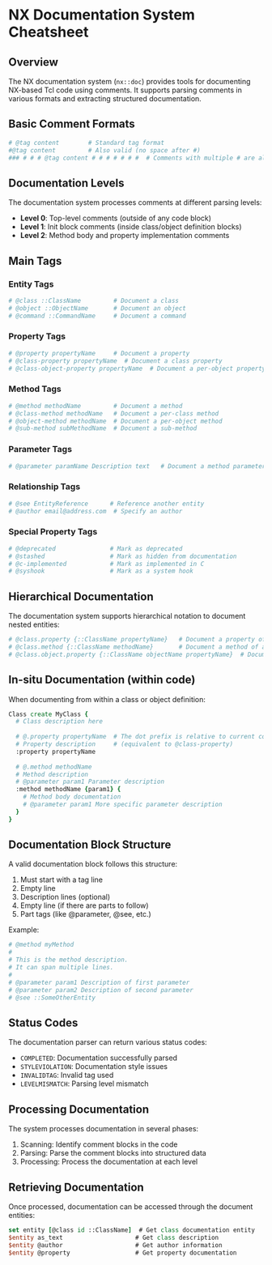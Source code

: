 # NX Documentation System Cheatsheet

## Overview

The NX documentation system (`nx::doc`) provides tools for documenting NX-based Tcl code using comments. It supports parsing comments in various formats and extracting structured documentation.

## Basic Comment Formats

```tcl
# @tag content        # Standard tag format
#@tag content         # Also valid (no space after #)
### # # # @tag content # # # # # # #  # Comments with multiple # are also recognized
```

## Documentation Levels

The documentation system processes comments at different parsing levels:
- **Level 0**: Top-level comments (outside of any code block)
- **Level 1**: Init block comments (inside class/object definition blocks)
- **Level 2**: Method body and property implementation comments

## Main Tags

### Entity Tags

```tcl
# @class ::ClassName         # Document a class
# @object ::ObjectName       # Document an object
# @command ::CommandName     # Document a command
```

### Property Tags

```tcl
# @property propertyName     # Document a property
# @class-property propertyName  # Document a class property 
# @class-object-property propertyName  # Document a per-object property
```

### Method Tags

```tcl
# @method methodName         # Document a method
# @class-method methodName   # Document a per-class method
# @object-method methodName  # Document a per-object method
# @sub-method subMethodName  # Document a sub-method
```

### Parameter Tags

```tcl
# @parameter paramName Description text   # Document a method parameter
```

### Relationship Tags

```tcl
# @see EntityReference      # Reference another entity
# @author email@address.com  # Specify an author
```

### Special Property Tags

```tcl
# @deprecated               # Mark as deprecated
# @stashed                  # Mark as hidden from documentation
# @c-implemented            # Mark as implemented in C
# @syshook                  # Mark as a system hook
```

## Hierarchical Documentation

The documentation system supports hierarchical notation to document nested entities:

```tcl
# @class.property {::ClassName propertyName}   # Document a property of a class
# @class.method {::ClassName methodName}       # Document a method of a class
# @class.object.property {::ClassName objectName propertyName}  # Document a property of an object owned by a class
```

## In-situ Documentation (within code)

When documenting from within a class or object definition:

```tcl
Class create MyClass {
  # Class description here
  
  # @.property propertyName  # The dot prefix is relative to current context
  # Property description     # (equivalent to @class-property)
  :property propertyName
  
  # @.method methodName
  # Method description
  # @parameter param1 Parameter description
  :method methodName {param1} {
    # Method body documentation
    # @parameter param1 More specific parameter description
  }
}
```

## Documentation Block Structure

A valid documentation block follows this structure:
1. Must start with a tag line
2. Empty line
3. Description lines (optional)
4. Empty line (if there are parts to follow)
5. Part tags (like @parameter, @see, etc.)

Example:
```tcl
# @method myMethod
#
# This is the method description.
# It can span multiple lines.
#
# @parameter param1 Description of first parameter
# @parameter param2 Description of second parameter
# @see ::SomeOtherEntity
```

## Status Codes

The documentation parser can return various status codes:
- `COMPLETED`: Documentation successfully parsed
- `STYLEVIOLATION`: Documentation style issues
- `INVALIDTAG`: Invalid tag used
- `LEVELMISMATCH`: Parsing level mismatch

## Processing Documentation

The system processes documentation in several phases:
1. Scanning: Identify comment blocks in the code
2. Parsing: Parse the comment blocks into structured data
3. Processing: Process the documentation at each level

## Retrieving Documentation

Once processed, documentation can be accessed through the document entities:

```tcl
set entity [@class id ::ClassName]  # Get class documentation entity
$entity as_text                    # Get class description
$entity @author                    # Get author information
$entity @property                  # Get property documentation
``` 